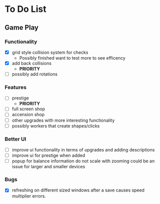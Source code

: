 # To Do List
## Game Play
### Functionality
- [X] grid style collision system for checks 
    - Possibly finished want to test more to see efficency
- [X] add back collisions
    - **PRIORITY** 
- [ ] possibly add rotations
### Features
- [ ] prestige
    - **PRIORITY** 
- [ ] full screen shop
- [ ] accension shop
- [ ] other upgrades with more interesting functionality
- [ ] possibly workers that create shapes/clicks
### Better UI
- [ ] improve ui functionality in terms of upgrades and adding descriptions
- [ ] improve ui for prestige when added
- [ ] popup for balance information do not scale with zooming could be an issue for larger and smaller devices

### Bugs
- [X] refreshing on different sized windows after a save causes speed multiplier errors.

